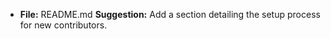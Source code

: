 - **File:** README.md
  **Suggestion:** Add a section detailing the setup process for new contributors.
